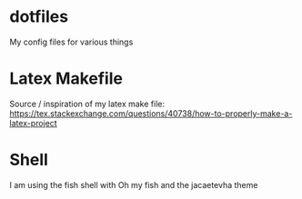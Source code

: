 # dotfiles
My config files for various things

# Latex Makefile
Source / inspiration of my latex make file:
https://tex.stackexchange.com/questions/40738/how-to-properly-make-a-latex-project

# Shell
I am using the fish shell with Oh my fish and the jacaetevha theme

